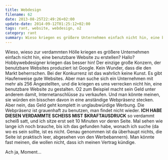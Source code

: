```yaml
---
title: Webdesign
filename: 62
date: 2013-08-25T22:49:26+02:00
update-date: 2014-09-12T01:25:12+02:00
tags: rant, website, webdesign, o2
category: rant
summary: Wieso kriegen es größere Unternehmen einfach nicht hin, eine benutzbare Website zu erstellen?
---
```


Wieso, wieso zur verdammten Hölle kriegen es größere Unternehmen einfach nicht hin, eine benutzbare Website zu erstellen? Hallo? Hobbywebdesigner kriegen das besser hin! Der einzige große Konzern, der benutzbare Websites produziert ist Google. Kein Wunder, dass die den Markt beherrschen. Bei der Konkurrenz ist das wahrlich keine Kunst. Es gibt Haufenweise gute Websites. Aber man suche sich ein Unternehmen mit mehr als 256 Angestellten, und die kriegen es ums verrecken nicht hin, eine benutzbare Website zu gestalten. O2 zum Beispiel macht sein Geld unter anderem damit, Internetanschlüsse zu verkaufen. Und man könnte meinen, sie würden ein bisschen davon in eine anständige Webpräsenz stecken. Aber nein, das Geld geht komplett in unglaubwürdige Werbung. Die Webpräsenz ist grauenhaft zu benutzen, man findet nicht wieder. **ICH HABE DIESEN VERDAMMTE SCHEISS MIST $KRAFTAUSDRUCK** so verdammt scheiß satt, und ich sitze erst seit 10 Minuten vor deren Seite. Mal sehen wie lange ich noch brauche, bis ich das gefunden habe, wonach ich suche (da wo es sein sollte, ist es nicht. Genau genommen ist da überhaupt nichts, die Seite ist praktisch leer, abgesehen von den Werbebannern). Man könnte fast meinen, die wollen nicht, dass ich meinen Vertrag kündige.

Ach ja, Moment…
